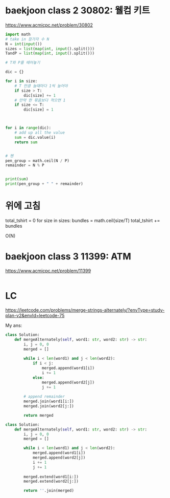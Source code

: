 # baekjoon class 2 30802: 웰컴 키트 

https://www.acmicpc.net/problem/30802

```python 
import math 
# take in 참가자 수 N 
N = int(input())
sizes = list(map(int, input().split()))
TandP = list(map(int, input().split()))

# T와 P를 떼어놓기 

dic = {}

for i in size: 
    # T 만큼 늘때마다 1씩 늘어야
    if size > T:
        dic[size] += 1 
    # 만약 한 묶음보다 적으면 1 
    if size <= T:
        dic[size] = 1 



for i in range(dic):
    # add up all the value
    sum = dic.value(i)
    return sum 


# 펜 
pen_group = math.ceil(N / P) 
remainder = N % P 


print(sum) 
print(pen_group + " " + remainder)  

```

# 위에 고침
total_tshirt = 0 
for size in sizes:
    bundles = math.ceil(size/T)
    total_tshirt += bundles 

O(N)



# baekjoon class 3 11399: ATM 

https://www.acmicpc.net/problem/11399


```python 


```

# LC 
https://leetcode.com/problems/merge-strings-alternately/?envType=study-plan-v2&envId=leetcode-75

My ans: 
```python 
class Solution:
    def mergeAlternately(self, word1: str, word2: str) -> str:
        i, j = 0, 0 
        merged = []
     
        while i < len(word1) and j < len(word2):
            if i < j:
                merged.append(word1[i])
                i += 1
            else: 
                merged.append(word2[j])
                j += 1 
        
        # append remainder
        merged.join(word1[i:])
        merged.join(word2[j:])

        return merged 
```

```python 
class Solution:
    def mergeAlternately(self, word1: str, word2: str) -> str:
        i, j = 0, 0 
        merged = []

        while i < len(word1) and j < len(word2):
            merged.append(word1[i])
            merged.append(word2[j])
            i += 1 
            j += 1 
        
        merged.extend(word1[i:])
        merged.extend(word2[j:])

        return ''.join(merged)
```